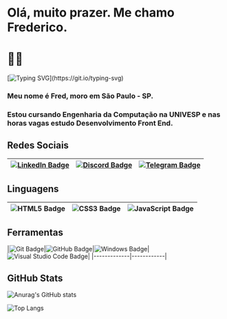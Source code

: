 # Olá, muito prazer. Me chamo Frederico.

# 👋🏻

[![Typing SVG](https://readme-typing-svg.demolab.com?font=Fira+Code&duration=1500&pause=700&color=42C920&multiline=true&random=false&width=435&height=85&lines=Seja+bem+vindo+ao+meu+GITHUB+%E2%9C%8C%EF%B8%8F;Fique+%C3%A1+vontade%2C+olhe+por+a%C3%AD.;Se+precisar%2C+%C3%A9+s%C3%B3+chamar.)](https://git.io/typing-svg)

### Meu nome é Fred, moro em São Paulo - SP.

### Estou cursando Engenharia da Computação na UNIVESP e nas horas vagas estudo Desenvolvimento Front End.

## Redes Sociais

|[   ![LinkedIn Badge](https://img.shields.io/badge/LinkedIn-0A66C2?logo=linkedin&logoColor=fff&style=flat-square)](https://www.linkedin.com/in/fredlopesf)|[![Discord Badge](https://img.shields.io/badge/Discord-5865F2?logo=discord&logoColor=fff&style=flat-square)]()|[![Telegram Badge](https://img.shields.io/badge/Telegram-26A5E4?logo=telegram&logoColor=fff&style=flat-square)](https://t.me/fropilho) |
|-------------|------------|------------|

## Linguagens

|![HTML5 Badge](https://img.shields.io/badge/HTML5-E34F26?logo=html5&logoColor=fff&style=flat)|![CSS3 Badge](https://img.shields.io/badge/CSS3-1572B6?logo=css3&logoColor=fff&style=flat)|![JavaScript Badge](https://img.shields.io/badge/JavaScript-F7DF1E?logo=javascript&logoColor=000&style=flat)|
|-------------|------------|------------|

## Ferramentas

|![Git Badge](https://img.shields.io/badge/Git-F05032?logo=git&logoColor=fff&style=flat)|![GitHub Badge](https://img.shields.io/badge/GitHub-181717?logo=github&logoColor=fff&style=flat)|![Windows Badge](https://img.shields.io/badge/Windows-0078D4?logo=windows&logoColor=fff&style=flat)|![Visual Studio Code Badge](https://img.shields.io/badge/Visual%20Studio%20Code-007ACC?logo=visualstudiocode&logoColor=fff&style=flat)|
|-------------|------------|


## GitHub Stats

![Anurag's GitHub stats](https://github-readme-stats.vercel.app/api?username=fropilho&theme=dracula)

![Top Langs](https://github-readme-stats.vercel.app/api/top-langs/?username=fropilho&layout=compact&theme=dracula)

